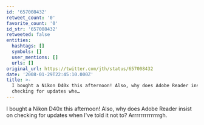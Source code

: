 ```yaml
---
id: '657008432'
retweet_count: '0'
favorite_count: '0'
id_str: '657008432'
retweeted: false
entities:
  hashtags: []
  symbols: []
  user_mentions: []
  urls: []
original_url: https://twitter.com/jth/status/657008432
date: '2008-01-29T22:45:10.000Z'
title: >-
  I bought a Nikon D40x this afternoon! Also, why does Adobe Reader insist on
  checking for updates whe…
---
```


I bought a Nikon D40x this afternoon! Also, why does Adobe Reader insist on checking for updates when I've told it not to? Arrrrrrrrrrrrrgh.